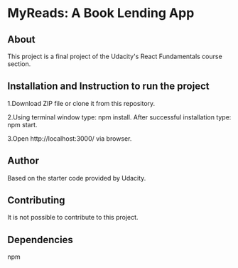 # MyReads: A Book Lending App

## About

This project is a final project of the Udacity's React Fundamentals course section.

## Installation and Instruction to run the project

1.Download ZIP file or clone it from this repository.

2.Using terminal window type: npm install. After successful installation type: npm start. 

3.Open http://localhost:3000/ via browser.

## Author

Based on the starter code provided by Udacity.

## Contributing

It is not possible to contribute to this project.

## Dependencies

npm
